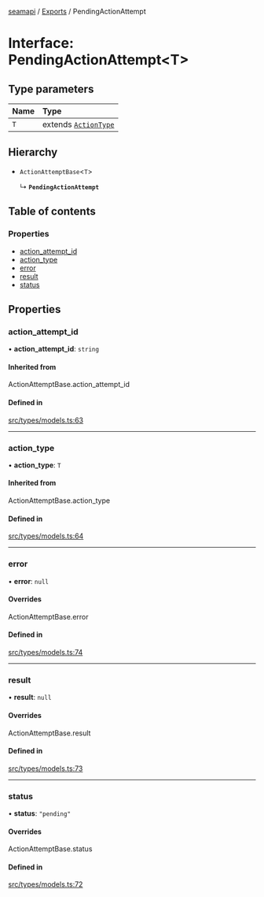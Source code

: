 [seamapi](../README.md) / [Exports](../modules.md) / PendingActionAttempt

# Interface: PendingActionAttempt<T\>

## Type parameters

| Name | Type |
| :------ | :------ |
| `T` | extends [`ActionType`](../modules.md#actiontype) |

## Hierarchy

- `ActionAttemptBase`<`T`\>

  ↳ **`PendingActionAttempt`**

## Table of contents

### Properties

- [action\_attempt\_id](PendingActionAttempt.md#action_attempt_id)
- [action\_type](PendingActionAttempt.md#action_type)
- [error](PendingActionAttempt.md#error)
- [result](PendingActionAttempt.md#result)
- [status](PendingActionAttempt.md#status)

## Properties

### action\_attempt\_id

• **action\_attempt\_id**: `string`

#### Inherited from

ActionAttemptBase.action\_attempt\_id

#### Defined in

[src/types/models.ts:63](https://github.com/hello-seam/seamapi-javascript/blob/main/src/types/models.ts#L63)

___

### action\_type

• **action\_type**: `T`

#### Inherited from

ActionAttemptBase.action\_type

#### Defined in

[src/types/models.ts:64](https://github.com/hello-seam/seamapi-javascript/blob/main/src/types/models.ts#L64)

___

### error

• **error**: ``null``

#### Overrides

ActionAttemptBase.error

#### Defined in

[src/types/models.ts:74](https://github.com/hello-seam/seamapi-javascript/blob/main/src/types/models.ts#L74)

___

### result

• **result**: ``null``

#### Overrides

ActionAttemptBase.result

#### Defined in

[src/types/models.ts:73](https://github.com/hello-seam/seamapi-javascript/blob/main/src/types/models.ts#L73)

___

### status

• **status**: ``"pending"``

#### Overrides

ActionAttemptBase.status

#### Defined in

[src/types/models.ts:72](https://github.com/hello-seam/seamapi-javascript/blob/main/src/types/models.ts#L72)
